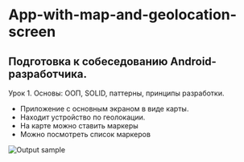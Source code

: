 # App-with-map-and-geolocation-screen
## Подготовка к собеседованию Android-разработчика.
Урок 1. Основы: ООП, SOLID, паттерны, принципы разработки.
* Приложение с основным экраном в виде карты.
* Находит устройство по геолокации. 
* На карте можно ставить маркеры
* Можно посмотреть список маркеров

![Output sample](https://github.com/IldusHisamutdinov/AppMovies/blob/main/app/src/main/res/drawable/moviesapp.gif)
